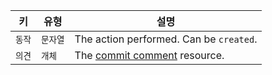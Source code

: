 | 키    | 유형    | 설명                                                                       |
| ---- | ----- | ------------------------------------------------------------------------ |
| `동작` | `문자열` | The action performed. Can be `created`.                                  |
| `의견` | `개체`  | The [commit comment](/v3/repos/comments/#get-a-commit-comment) resource. |